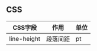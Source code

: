 ## CSS

| CSS字段     | 作用     | 单位 |
| ----------- | -------- | ---- |
| line-height | 段落间距 | pt   |

